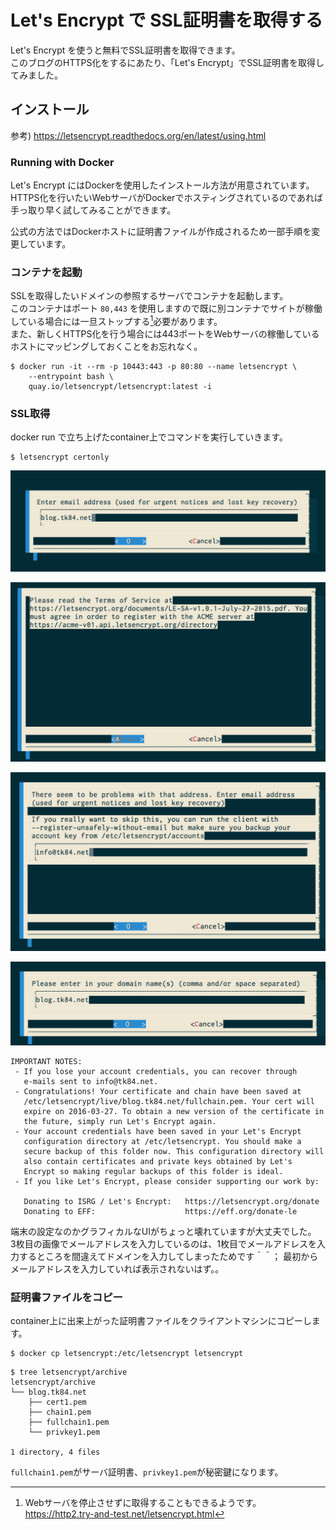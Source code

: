 # Let's Encrypt で SSL証明書を取得する

Let's Encrypt を使うと無料でSSL証明書を取得できます。  
このブログのHTTPS化をするにあたり、「Let's Encrypt」でSSL証明書を取得してみました。


## インストール

参考) https://letsencrypt.readthedocs.org/en/latest/using.html

### Running with Docker

Let's Encrypt にはDockerを使用したインストール方法が用意されています。  
HTTPS化を行いたいWebサーバがDockerでホスティングされているのであれば手っ取り早く試してみることができます。

公式の方法ではDockerホストに証明書ファイルが作成されるため一部手順を変更しています。

### コンテナを起動

SSLを取得したいドメインの参照するサーバでコンテナを起動します。  
このコンテナはポート `80,443` を使用しますので既に別コンテナでサイトが稼働している場合には一旦ストップする[^1]必要があります。  
また、新しくHTTPS化を行う場合には443ポートをWebサーバの稼働しているホストにマッピングしておくことをお忘れなく。

```
$ docker run -it --rm -p 10443:443 -p 80:80 --name letsencrypt \
    --entrypoint bash \
    quay.io/letsencrypt/letsencrypt:latest -i
```

### SSL取得

docker run で立ち上げたcontainer上でコマンドを実行していきます。

```
$ letsencrypt certonly
```

![](1.png)

![](2.png)

![](3.png)

![](4.png)


```
IMPORTANT NOTES:
 - If you lose your account credentials, you can recover through
   e-mails sent to info@tk84.net.
 - Congratulations! Your certificate and chain have been saved at
   /etc/letsencrypt/live/blog.tk84.net/fullchain.pem. Your cert will
   expire on 2016-03-27. To obtain a new version of the certificate in
   the future, simply run Let's Encrypt again.
 - Your account credentials have been saved in your Let's Encrypt
   configuration directory at /etc/letsencrypt. You should make a
   secure backup of this folder now. This configuration directory will
   also contain certificates and private keys obtained by Let's
   Encrypt so making regular backups of this folder is ideal.
 - If you like Let's Encrypt, please consider supporting our work by:

   Donating to ISRG / Let's Encrypt:   https://letsencrypt.org/donate
   Donating to EFF:                    https://eff.org/donate-le
```

端末の設定なのかグラフィカルなUIがちょっと壊れていますが大丈夫でした。  
3枚目の画像でメールアドレスを入力しているのは、1枚目でメールアドレスを入力するところを間違えてドメインを入力してしまったためです＾＾；
最初からメールアドレスを入力していれば表示されないはず。。


### 証明書ファイルをコピー

container上に出来上がった証明書ファイルをクライアントマシンにコピーします。

```
$ docker cp letsencrypt:/etc/letsencrypt letsencrypt
```

```
$ tree letsencrypt/archive
letsencrypt/archive
└── blog.tk84.net
    ├── cert1.pem
    ├── chain1.pem
    ├── fullchain1.pem
    └── privkey1.pem

1 directory, 4 files
```

`fullchain1.pem`がサーバ証明書、`privkey1.pem`が秘密鍵になります。


[^1]: Webサーバを停止させずに取得することもできるようです。 https://http2.try-and-test.net/letsencrypt.html
